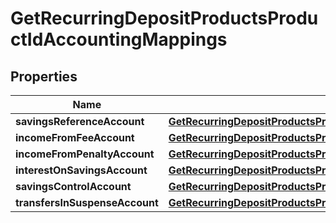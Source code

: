 # GetRecurringDepositProductsProductIdAccountingMappings

## Properties
Name | Type | Description | Notes
------------ | ------------- | ------------- | -------------
**savingsReferenceAccount** | [**GetRecurringDepositProductsProductIdSavingsReferenceAccount**](GetRecurringDepositProductsProductIdSavingsReferenceAccount.md) |  |  [optional]
**incomeFromFeeAccount** | [**GetRecurringDepositProductsProductIdIncomeFromFeeAccount**](GetRecurringDepositProductsProductIdIncomeFromFeeAccount.md) |  |  [optional]
**incomeFromPenaltyAccount** | [**GetRecurringDepositProductsProductIdIncomeFromPenaltyAccount**](GetRecurringDepositProductsProductIdIncomeFromPenaltyAccount.md) |  |  [optional]
**interestOnSavingsAccount** | [**GetRecurringDepositProductsProductIdInterestOnSavingsAccount**](GetRecurringDepositProductsProductIdInterestOnSavingsAccount.md) |  |  [optional]
**savingsControlAccount** | [**GetRecurringDepositProductsProductIdSavingsControlAccount**](GetRecurringDepositProductsProductIdSavingsControlAccount.md) |  |  [optional]
**transfersInSuspenseAccount** | [**GetRecurringDepositProductsProductIdTransfersInSuspenseAccount**](GetRecurringDepositProductsProductIdTransfersInSuspenseAccount.md) |  |  [optional]
